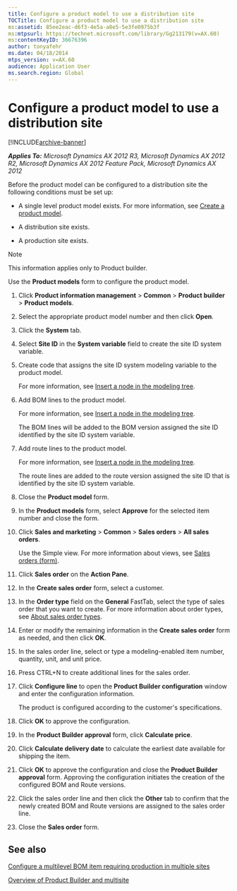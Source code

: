 ```yaml
---
title: Configure a product model to use a distribution site
TOCTitle: Configure a product model to use a distribution site
ms:assetid: 85ee2eac-d6f3-4e5a-a8e5-5e3fe0975b3f
ms:mtpsurl: https://technet.microsoft.com/library/Gg213179(v=AX.60)
ms:contentKeyID: 36676396
author: tonyafehr
ms.date: 04/18/2014
mtps_version: v=AX.60
audience: Application User
ms.search.region: Global
---
```


# Configure a product model to use a distribution site 


[!INCLUDE[archive-banner](includes/archive-banner.md)]


_**Applies To:** Microsoft Dynamics AX 2012 R3, Microsoft Dynamics AX 2012 R2, Microsoft Dynamics AX 2012 Feature Pack, Microsoft Dynamics AX 2012_

Before the product model can be configured to a distribution site the following conditions must be set up:

  - A single level product model exists. For more information, see [Create a product model](create-a-product-model.md).

  - A distribution site exists.

  - A production site exists.


> [!NOTE]
> <P>This information applies only to Product builder.</P>



Use the **Product models** form to configure the product model.

1.  Click **Product information management** \> **Common** \> **Product builder** \> **Product models**.

2.  Select the appropriate product model number and then click **Open**.

3.  Click the **System** tab.

4.  Select **Site ID** in the **System variable** field to create the site ID system variable.

5.  Create code that assigns the site ID system modeling variable to the product model.
    
    For more information, see [Insert a node in the modeling tree](insert-a-node-in-the-modeling-tree.md).

6.  Add BOM lines to the product model.
    
    For more information, see [Insert a node in the modeling tree](insert-a-node-in-the-modeling-tree.md).
    
    The BOM lines will be added to the BOM version assigned the site ID identified by the site ID system variable.

7.  Add route lines to the product model.
    
    For more information, see [Insert a node in the modeling tree](insert-a-node-in-the-modeling-tree.md).
    
    The route lines are added to the route version assigned the site ID that is identified by the site ID system variable.

8.  Close the **Product model** form.

9.  In the **Product models** form, select **Approve** for the selected item number and close the form.

10. Click **Sales and marketing** \> **Common** \> **Sales orders** \> **All sales orders**.
    
    Use the Simple view. For more information about views, see [Sales orders (form)](https://technet.microsoft.com/library/aa585863\(v=ax.60\)).

11. Click **Sales order** on the **Action Pane**.

12. In the **Create sales order** form, select a customer.

13. In the **Order type** field on the **General** FastTab, select the type of sales order that you want to create. For more information about order types, see [About sales order types](about-sales-order-types.md).

14. Enter or modify the remaining information in the **Create sales order** form as needed, and then click **OK**.

15. In the sales order line, select or type a modeling-enabled item number, quantity, unit, and unit price.

16. Press CTRL+N to create additional lines for the sales order.

17. Click **Configure line** to open the **Product Builder configuration** window and enter the configuration information.
    
    The product is configured according to the customer's specifications.

18. Click **OK** to approve the configuration.

19. In the **Product Builder approval** form, click **Calculate price**.

20. Click **Calculate delivery date** to calculate the earliest date available for shipping the item.

21. Click **OK** to approve the configuration and close the **Product Builder approval** form. Approving the configuration initiates the creation of the configured BOM and Route versions.

22. Click the sales order line and then click the **Other** tab to confirm that the newly created BOM and Route versions are assigned to the sales order line.

23. Close the **Sales order** form.

## See also

[Configure a multilevel BOM item requiring production in multiple sites](configure-a-multilevel-bom-item-requiring-production-in-multiple-sites.md)

[Overview of Product Builder and multisite](overview-of-product-builder-and-multisite.md)

  


